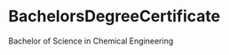 # BachelorsDegreeCertificate
Bachelor of Science in Chemical Engineering                                                                                                   
